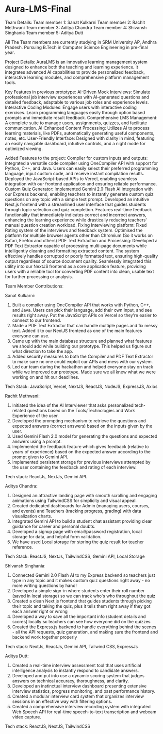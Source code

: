 # Aura-LMS-Final

Team Details:
Team member 1: Sanat Kulkarni 
Team member 2: Rachit Methwani
Team member 3: Aditya Chandra
Team member 4: Shivansh Singhania
Team member 5: Aditya Dutt


All The Team members are currently studying in SRM University AP, Andhra Pradesh. Pursuing B.Tech in Computer Science Engineering in pre-final year.


Project Details:
AuraLMS is an innovative learning management system designed to enhance both the teaching and learning experience. It integrates advanced AI capabilities to provide personalized feedback, interactive learning modules, and comprehensive platform management tools.


Key Features in previous prototype:
AI-Driven Mock Interviews: Simulate professional job interview experiences with AI-generated questions and detailed feedback, adaptable to various job roles and experience levels.
Interactive Coding Modules: Engage users with interactive coding exercises. Learn programming languages easily through option based prompts and immediate result feedback.
Comprehensive LMS Management: A complete suite to manage users, assignments, quizzes, and facilitate communication.
AI-Enhanced Content Processing: Utilizes AI to process learning materials, like PDFs, automatically generating useful components, notes, etc.
User-Friendly Interface: Designed with clarity in mind, featuring an easily navigable dashboard, intuitive controls, and a night mode for optimized viewing.





Added Features to the project:
Compiler for custom inputs and outputs: Integrated a versatile code compiler using OneCompiler API with support for Python, C++, and Java. Users can easily select their preferred programming language, input custom code, and receive instant compilation results. Deployed the JavaScript-based APIs to Vercel, enabling seamless integration with our frontend application and ensuring reliable performance.
Custom Quiz Generator: Implemented Gemini 2.0 Flash AI integration with our Express backend, enabling teachers to instantly generate custom quiz questions on any topic with a simple text prompt. Developed an intuitive Next.js frontend with a streamlined user interface that guides students through topic selection and quiz completion. Features real-time feedback functionality that immediately indicates correct and incorrect answers, enhancing the learning experience while drastically reducing teachers' manual question creation workload.
Fixing Interviewing platform: Fixed Rating system of the interviews and feedback system. Optimised the platform for multiple browser agents other than Chromium (So it works on Safari, Firefox and others) 
PDF Text Extraction and Processing: Developed a PDF Text Extractor capable of processing multi-page documents while intelligently cleaning and formatting extracted content. The system effectively handles corrupted or poorly formatted text, ensuring high-quality output regardless of source document quality. Seamlessly integrated this utility into our NextJS frontend as a core application feature, providing users with a reliable tool for converting PDF content into clean, usable text for further processing or analysis.











Team Member Contributions: 

Sanat Kulkarni:
1) Built a compiler using OneCompiler API that works with Python, C++, and Java. Users can pick their language, add their own input, and see results right away. Put the JavaScript APIs on Vercel so they're easier to connect to our frontend.
2) Made a PDF Text Extractor that can handle multiple pages and fix messy text. Added it to our NextJS frontend as one of the main features everyone can use.
3) Came up with the main database structure and planned what features we should add while building our prototype. This helped us figure out what direction to take the app.
4) Added security measures to both the Compiler and PDF Text Extractor to make sure no one could exploit our APIs and mess with our system.
5) Led our team during the hackathon and helped everyone stay on track while we improved our prototype. Made sure we all knew what we were working on and hit our deadlines.

Tech Stack: JavaScript, Vercel, NextJS, ReactJS, NodeJS, ExpressJS, Axios


Rachit Methwani:
1. Initiated the idea of the AI Interviewer that asks personalized tech-related questions based on the Tools/Technologies and Work Experience of the user.
2. Developed the prompting mechanism to retrieve the questions and expected answers (correct answers) based on the inputs given by the user.
3. Used Gemini Flash 2.0 model for generating the questions and expected answers using a prompt.
4. Implemented the feedback feature which gives feedback (relative to years of experience) based on the expected answer according to the prompt given to Gemini API.
5. Implemented persistent storage for previous interviews attempted by the user containing the feedback and rating of each interview.

Tech stack: ReactJs, NextJs, Gemini API.



Aditya Chandra:
1. Designed an attractive landing page with smooth scrolling and engaging animations using TailwindCSS for simplicity and visual appeal.
2. Created dedicated dashboards for Admin (managing users, courses, and events) and Teachers (tracking progress, grading) with data visualization charts.
3. Integrated Gemini API to build a student chat assistant providing clear guidance for career and personal doubts.
4. Developed a signup page with email/password registration, local storage for data, and helpful form validation.
5. We have used Local storage for storing the quiz result for teacher reference.
 
Tech Stack: ReactJS, NextJs, TailwindCSS, Gemini API, Local Storage

Shivansh Singhania: 
1. Connected Gemini 2.0 Flash AI to my Express backend so teachers just type in any topic and it makes custom quiz questions right away - no more writing questions by hand!
2. Developed a simple sign-in where students enter their roll number (saved in local storage) so we can track who's who throughout the quiz
3. Created a clean Next.js frontend that guides students through picking their topic and taking the quiz, plus it tells them right away if they got each answer right or wrong
4. Developed a way to save all the important info (student details and scores) locally so teachers can see how everyone did on the quizzes
5. Created the Express.js backend to handle everything behind the scenes - all the API requests, quiz generation, and making sure the frontend and backend work together properly

Tech stack: NextJs, ReactJs, Gemini API, Tailwind CSS, ExpressJs

Aditya Dutt:
1. Created a real-time interview assessment tool that uses artificial intelligence analysis to instantly respond to candidate answers.
2. Developed and put into use a dynamic scoring system that judges answers on technical accuracy, thoroughness, and clarity.
3. Developed an instinctual interview dashboard presenting extensive interview statistics, progress monitoring, and past performance history.
4. Created a modular interview card system that organizes interview sessions in an effective way with filtering options.
5. Created a comprehensive interview recording system with integrated Web Speech API for real-time speech-to-text transcription and webcam video capture.

Tech stack: ReactJS, NextJS, TailwindCSS



